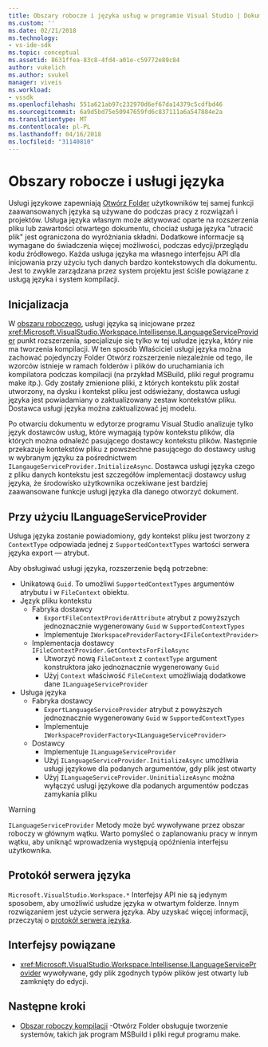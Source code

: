 ```yaml
---
title: Obszary robocze i języka usług w programie Visual Studio | Dokumentacja firmy Microsoft
ms.custom: ''
ms.date: 02/21/2018
ms.technology:
- vs-ide-sdk
ms.topic: conceptual
ms.assetid: 8631ffea-83c8-4fd4-a01e-c59772e89c84
author: vukelich
ms.author: svukel
manager: viveis
ms.workload:
- vssdk
ms.openlocfilehash: 551a621ab97c232970d6ef67da14379c5cdfbd46
ms.sourcegitcommit: 6a9d5bd75e50947659fd6c837111a6a547884e2a
ms.translationtype: MT
ms.contentlocale: pl-PL
ms.lasthandoff: 04/16/2018
ms.locfileid: "31140810"
---
```

# <a name="workspaces-and-language-services"></a>Obszary robocze i usługi języka

Usługi językowe zapewniają [Otwórz Folder](../ide/develop-code-in-visual-studio-without-projects-or-solutions.md) użytkowników tej samej funkcji zaawansowanych języka są używane do podczas pracy z rozwiązań i projektów. Usługa języka własnym może aktywować oparte na rozszerzenia pliku lub zawartości otwartego dokumentu, chociaż usługa języka "utracić plik" jest ograniczona do wyróżniania składni. Dodatkowe informacje są wymagane do świadczenia więcej możliwości, podczas edycji/przeglądu kodu źródłowego. Każda usługa języka ma własnego interfejsu API dla inicjowania przy użyciu tych danych bardzo kontekstowych dla dokumentu. Jest to zwykle zarządzana przez system projektu jest ściśle powiązane z usługą języka i system kompilacji.

## <a name="initialization"></a>Inicjalizacja

W [obszaru roboczego](workspaces.md), usługi języka są inicjowane przez <xref:Microsoft.VisualStudio.Workspace.Intellisense.ILanguageServiceProvider> punkt rozszerzenia, specjalizuje się tylko w tej usłudze języka, który nie ma tworzenia kompilacji. W ten sposób Właściciel usługi języka można zachować pojedynczy Folder Otwórz rozszerzenie niezależnie od tego, ile wzorców istnieje w ramach folderów i plików do uruchamiania ich kompilatora podczas kompilacji (na przykład MSBuild, pliki reguł programu make itp.). Gdy zostały zmienione pliki, z których kontekstu plik został utworzony, na dysku i kontekst pliku jest odświeżany, dostawca usługi języka jest powiadamiany o zaktualizowany zestaw kontekstów pliku. Dostawca usługi języka można zaktualizować jej modelu.

Po otwarciu dokumentu w edytorze programu Visual Studio analizuje tylko język dostawców usług, które wymagają typów kontekstu plików, dla których można odnaleźć pasującego dostawcy kontekstu plików. Następnie przekazuje kontekstów pliku z powszechne pasującego do dostawcy usług w wybranym języku za pośrednictwem `ILangaugeServiceProvider.InitializeAsync`. Dostawca usługi języka czego z pliku danych kontekstu jest szczegółów implementacji dostawcy usług języka, że środowisko użytkownika oczekiwane jest bardziej zaawansowane funkcje usługi języka dla danego otworzyć dokument.

## <a name="using-ilanguageserviceprovider"></a>Przy użyciu ILanguageServiceProvider

Usługa języka zostanie powiadomiony, gdy kontekst pliku jest tworzony z `ContextType` odpowiada jednej z `SupportedContextTypes` wartości serwera języka export — atrybut.

Aby obsługiwać usługi języka, rozszerzenie będą potrzebne:

- Unikatową `Guid`. To umożliwi `SupportedContextTypes` argumentów atrybutu i w `FileContext` obiektu.
- Język pliku kontekstu
  - Fabryka dostawcy
    - `ExportFileContextProviderAttribute` atrybut z powyższych jednoznacznie wygenerowany `Guid` w `SupportedContextTypes`
    - Implementuje `IWorkspaceProviderFactory<IFileContextProvider>`
  - Implementacja dostawcy `IFileContextProvider.GetContextsForFileAsync`
    - Utworzyć nową `FileContext` z `contextType` argument konstruktora jako jednoznacznie wygenerowany `Guid`
    - Użyj `Context` właściwość `FileContext` umożliwiają dodatkowe dane `ILanguageServiceProvider`
- Usługa języka
  - Fabryka dostawcy
    - `ExportLanguageServiceProvider` atrybut z powyższych jednoznacznie wygenerowany `Guid` w `SupportedContextTypes`
    - Implementuje `IWorkspaceProviderFactory<ILanguageServiceProvider>`
  - Dostawcy
    - Implementuje `ILanguageServiceProvider`
    - Użyj `ILanguageServiceProvider.InitializeAsync` umożliwia usługi językowe dla podanych argumentów, gdy plik jest otwarty
    - Użyj `ILanguageServiceProvider.UninitializeAsync` można wyłączyć usługi językowe dla podanych argumentów podczas zamykania pliku

>[!WARNING]
>`ILanguageServiceProvider` Metody może być wywoływane przez obszar roboczy w głównym wątku. Warto pomyśleć o zaplanowaniu pracy w innym wątku, aby uniknąć wprowadzenia występują opóźnienia interfejsu użytkownika.

## <a name="language-server-protocol"></a>Protokół serwera języka

`Microsoft.VisualStudio.Workspace.*` Interfejsy API nie są jedynym sposobem, aby umożliwić usłudze języka w otwartym folderze. Innym rozwiązaniem jest użycie serwera języka. Aby uzyskać więcej informacji, przeczytaj o [protokół serwera języka](language-server-protocol.md).

## <a name="related-interfaces"></a>Interfejsy powiązane

- <xref:Microsoft.VisualStudio.Workspace.Intellisense.ILanguageServiceProvider> wywoływane, gdy plik zgodnych typów plików jest otwarty lub zamknięty do edycji.

## <a name="next-steps"></a>Następne kroki

* [Obszar roboczy kompilacji](workspace-build.md) -Otwórz Folder obsługuje tworzenie systemów, takich jak program MSBuild i pliki reguł programu make. 